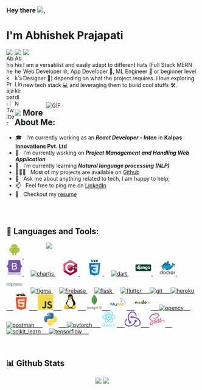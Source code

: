 

### Hey there <img src="https://user-images.githubusercontent.com/42378118/110234147-e3259600-7f4e-11eb-95be-0c4047144dea.gif" width="20">,<br/><h1> I'm Abhishek Prajapati</h1>
<a href="https://twitter.com/AbhishekP_29">
  <img align="left" alt="Abhishek Prajapati | Twitter" width="22px" src="https://raw.githubusercontent.com/peterthehan/peterthehan/master/assets/twitter.svg" />
</a>
<a href="https://www.linkedin.com/in/abhishek-prajapati-19b31b161/">
  <img align="left" alt="Abhishek's LinkedIN" width="22px" src="https://raw.githubusercontent.com/peterthehan/peterthehan/master/assets/linkedin.svg" />
</a>

![](https://visitor-badge.glitch.me/badge?page_id=abhicareer.abhicareer)

I am a versatilist and easily adapt to different hats (Full Stack MERN Web Developer 🌐, App Developer 📱, ML Engineer 🤖 or beginner level Designer 🎨) depending on what the project requires. I love exploring new tech stack 💻 and leveraging them to build cool stuffs 🛠️. 
<br/>
<br/>

<img align="right" alt="GIF" src="https://cdn.dribbble.com/users/330915/screenshots/3587000/media/cf9c914d04e017ab821bab2ee0bb87cb.gif" width="400px" width="400px"/>
  
## <img height="30" src="https://raw.githubusercontent.com/innng/innng/master/assets/kyubey.gif"/> More About Me:
- 🎓 &nbsp; I’m currently working as an ***React Developer - Inten*** in **Kalpas Innovations Pvt. Ltd**
- 🔭 &nbsp; I’m currently working on ***Project Management and Handling Web Application***
- 🌱 &nbsp; I’m currently learning ***Natural language processing (NLP)***
- 👨🏻‍💻 &nbsp; Most of my projects are available on [Github](https://github.com/abhicareer?tab=repositories)
- 💬 &nbsp; Ask me about anything related to tech, I am happy to help;
- 📫 &nbsp; Feel free to ping me on [LinkedIn](https://www.linkedin.com/in/abhishek-prajapati-19b31b161/)
- 📝 &nbsp; Checkout my [resume](https://drive.google.com/file/d/1OmM6HHL2uYu7zX2vEwJUX4VuPt2SrSl1/view?usp=sharing)

<br>

<br/>


## 🔨 Languages and Tools:
<img align="right" src = "https://github-readme-stats.vercel.app/api/top-langs/?username=abhicareer&hide=TeX&layout=compact" width = 400>

<p align="left"> <a href="https://developer.android.com" target="_blank"> <img src="https://raw.githubusercontent.com/devicons/devicon/master/icons/android/android-original-wordmark.svg" alt="android" width="42px" height="42px"/> </a> 
&emsp;
<a href="https://getbootstrap.com" target="_blank"> <img src="https://raw.githubusercontent.com/devicons/devicon/master/icons/bootstrap/bootstrap-plain-wordmark.svg" alt="bootstrap" width="42px" height="42px"/> </a> 
&emsp;
<a href="https://www.chartjs.org" target="_blank"> <img src="https://www.chartjs.org/media/logo-title.svg" alt="chartjs" width="42px" height="42px"/> </a> 
&emsp;
<a href="https://www.w3schools.com/cpp/" target="_blank"> <img src="https://raw.githubusercontent.com/devicons/devicon/master/icons/cplusplus/cplusplus-original.svg" alt="cplusplus" width="42px" height="42px"/> </a> 
&emsp; <a href="https://www.w3schools.com/css/" target="_blank"> <img src="https://raw.githubusercontent.com/devicons/devicon/master/icons/css3/css3-original-wordmark.svg" alt="css3" width="42px" height="42px"/> </a> 
&emsp; <a href="https://dart.dev" target="_blank"> <img src="https://www.vectorlogo.zone/logos/dartlang/dartlang-icon.svg" alt="dart" width="42px" height="42px"/> </a> 
&emsp; <a href="https://www.djangoproject.com/" target="_blank"> <img src="https://raw.githubusercontent.com/devicons/devicon/master/icons/django/django-original.svg" alt="django" width="42px" height="42px"/> </a> 
&emsp; <a href="https://www.docker.com/" target="_blank"> <img src="https://raw.githubusercontent.com/devicons/devicon/master/icons/docker/docker-original-wordmark.svg" alt="docker" width="42px" height="42px"/> </a> 
&emsp; <a href="https://expressjs.com" target="_blank"> <img color="white" src="https://raw.githubusercontent.com/devicons/devicon/master/icons/express/express-original-wordmark.svg" alt="express" width="42px" height="42px"/> </a> 
&emsp; <a href="https://www.figma.com/" target="_blank"> <img src="https://www.vectorlogo.zone/logos/figma/figma-icon.svg" alt="figma" width="42px" height="42px"/> </a> 
&emsp; <a href="https://firebase.google.com/" target="_blank"> <img src="https://www.vectorlogo.zone/logos/firebase/firebase-icon.svg" alt="firebase" width="42px" height="42px"/> </a> 
&emsp; <a href="https://flask.palletsprojects.com/" target="_blank"> <img src="https://www.vectorlogo.zone/logos/pocoo_flask/pocoo_flask-icon.svg" alt="flask" width="42px" height="42px"/> </a> 
&emsp; </a> <a href="https://flutter.dev" target="_blank"> <img src="https://www.vectorlogo.zone/logos/flutterio/flutterio-icon.svg" alt="flutter" width="42px" height="42px"/> 
&emsp; </a> <a href="https://git-scm.com/" target="_blank"> <img src="https://www.vectorlogo.zone/logos/git-scm/git-scm-icon.svg" alt="git" width="42px" height="42px"/> 
&emsp; </a>  <a href="https://heroku.com" target="_blank"> <img src="https://www.vectorlogo.zone/logos/heroku/heroku-icon.svg" alt="heroku" width="42px" height="42px"/> 
&emsp; </a> <a href="https://www.w3.org/html/" target="_blank"> <img src="https://raw.githubusercontent.com/devicons/devicon/master/icons/html5/html5-original-wordmark.svg" alt="html5" width="42px" height="42px"/> &emsp; </a> 
 <a href="https://developer.mozilla.org/en-US/docs/Web/JavaScript" target="_blank"> <img src="https://raw.githubusercontent.com/devicons/devicon/master/icons/javascript/javascript-original.svg" alt="javascript" width="42px" height="42px"/> &emsp; </a>  <a href="https://www.linux.org/" target="_blank"> <img src="https://raw.githubusercontent.com/devicons/devicon/master/icons/linux/linux-original.svg" alt="linux" width="42px" height="42px"/> &emsp; </a> 
 <a href="https://www.mongodb.com/" target="_blank"> <img src="https://raw.githubusercontent.com/devicons/devicon/master/icons/mongodb/mongodb-original-wordmark.svg" alt="mongodb" width="42px" height="42px"/> &emsp; </a> 
  <a href="https://www.mysql.com/" target="_blank"> <img src="https://raw.githubusercontent.com/devicons/devicon/master/icons/mysql/mysql-original-wordmark.svg" alt="mysql" width="42px" height="42px"/> &emsp; </a> 
  <a href="https://nodejs.org" target="_blank"> <img src="https://raw.githubusercontent.com/devicons/devicon/master/icons/nodejs/nodejs-original-wordmark.svg" alt="nodejs" width="42px" height="42px"/> &emsp; </a> 
  <a href="https://opencv.org/" target="_blank"> <img src="https://www.vectorlogo.zone/logos/opencv/opencv-icon.svg" alt="opencv" width="42px" height="42px"/> &emsp; </a> 
  <a href="https://postman.com" target="_blank"> <img src="https://www.vectorlogo.zone/logos/getpostman/getpostman-icon.svg" alt="postman" width="42px" height="42px"/> &emsp; </a> 
  <a href="https://www.python.org" target="_blank"> <img src="https://raw.githubusercontent.com/devicons/devicon/master/icons/python/python-original.svg" alt="python" width="42px" height="42px"/> &emsp; </a> 
  <a href="https://pytorch.org/" target="_blank"> <img src="https://www.vectorlogo.zone/logos/pytorch/pytorch-icon.svg" alt="pytorch" width="42px" height="42px"/> &emsp; </a> 
  <a href="https://reactjs.org/" target="_blank"> <img src="https://raw.githubusercontent.com/devicons/devicon/master/icons/react/react-original-wordmark.svg" alt="react" width="42px" height="42px"/> &emsp; </a> 
  <a href="https://redux.js.org" target="_blank"> <img src="https://raw.githubusercontent.com/devicons/devicon/master/icons/redux/redux-original.svg" alt="redux" width="42px" height="42px"/> &emsp; </a> 
  <a href="https://sass-lang.com" target="_blank"> <img src="https://raw.githubusercontent.com/devicons/devicon/master/icons/sass/sass-original.svg" alt="sass" width="42px" height="42px"/> &emsp; </a> 
  <a href="https://scikit-learn.org/" target="_blank"> <img src="https://upload.wikimedia.org/wikipedia/commons/0/05/Scikit_learn_logo_small.svg" alt="scikit_learn" width="42px" height="42px"/> &emsp; </a> 
  <a href="https://www.tensorflow.org" target="_blank"> <img src="https://www.vectorlogo.zone/logos/tensorflow/tensorflow-icon.svg" alt="tensorflow" width="42px" height="42px"/> &emsp; </a> 
  </p>

<br>


## 📊 Github Stats


<p align = "center">
  <img src = "https://github-readme-stats.vercel.app/api?username=abhicareer&show_icons=truer" width = 400>
  <img src = "https://github-readme-streak-stats.herokuapp.com?user=abhicareer&hide_border=true" width = 400>
</p>
